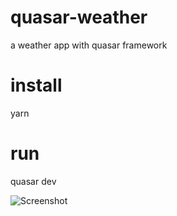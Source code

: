 # quasar-weather
a weather app with quasar framework

# install
yarn 

# run 
quasar dev 

![Screenshot](screenshot.png)
 

